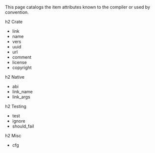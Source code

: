 This page catalogs the item attributes known to the compiler or used by convention.

h2 Crate

* link
 * name
 * vers
 * uuid
 * url
* comment
* license
* copyright

h2 Native

* abi
* link_name
* link_args

h2 Testing

* test
* ignore
* should_fail

h2 Misc

* cfg